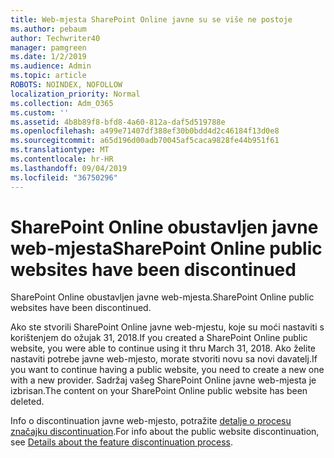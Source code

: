 ```yaml
---
title: Web-mjesta SharePoint Online javne su se više ne postoje
ms.author: pebaum
author: Techwriter40
manager: pamgreen
ms.date: 1/2/2019
ms.audience: Admin
ms.topic: article
ROBOTS: NOINDEX, NOFOLLOW
localization_priority: Normal
ms.collection: Adm_O365
ms.custom: ''
ms.assetid: 4b8b89f8-bfd8-4a60-812a-daf5d519788e
ms.openlocfilehash: a499e71407df388ef30b0bdd4d2c46184f13d0e8
ms.sourcegitcommit: a65d196d00adb70045af5caca9828fe44b951f61
ms.translationtype: MT
ms.contentlocale: hr-HR
ms.lasthandoff: 09/04/2019
ms.locfileid: "36750296"
---
```

# <a name="sharepoint-online-public-websites-have-been-discontinued"></a><span data-ttu-id="0d4d5-102">SharePoint Online obustavljen javne web-mjesta</span><span class="sxs-lookup"><span data-stu-id="0d4d5-102">SharePoint Online public websites have been discontinued</span></span>

<span data-ttu-id="0d4d5-103">SharePoint Online obustavljen javne web-mjesta.</span><span class="sxs-lookup"><span data-stu-id="0d4d5-103">SharePoint Online public websites have been discontinued.</span></span>

<span data-ttu-id="0d4d5-104">Ako ste stvorili SharePoint Online javne web-mjestu, koje su moći nastaviti s korištenjem do ožujak 31, 2018.</span><span class="sxs-lookup"><span data-stu-id="0d4d5-104">If you created a SharePoint Online public website, you were able to continue using it thru March 31, 2018.</span></span> <span data-ttu-id="0d4d5-105">Ako želite nastaviti potrebe javne web-mjesto, morate stvoriti novu sa novi davatelj.</span><span class="sxs-lookup"><span data-stu-id="0d4d5-105">If you want to continue having a public website, you need to create a new one with a new provider.</span></span> <span data-ttu-id="0d4d5-106">Sadržaj vašeg SharePoint Online javne web-mjesta je izbrisan.</span><span class="sxs-lookup"><span data-stu-id="0d4d5-106">The content on your SharePoint Online public website has been deleted.</span></span>

<span data-ttu-id="0d4d5-107">Info o discontinuation javne web-mjesto, potražite [detalje o procesu značajku discontinuation](https://go.microsoft.com/fwlink/?linkid=866980).</span><span class="sxs-lookup"><span data-stu-id="0d4d5-107">For info about the public website discontinuation, see [Details about the feature discontinuation process](https://go.microsoft.com/fwlink/?linkid=866980).</span></span>
